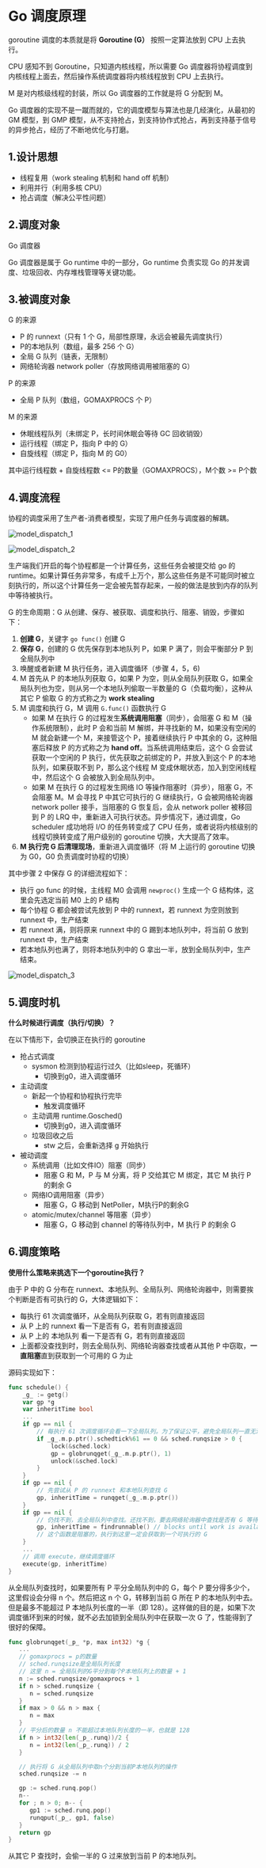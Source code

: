 # Go 调度原理

goroutine 调度的本质就是将 **Goroutine (G）** 按照一定算法放到 CPU 上去执行。

CPU 感知不到 Goroutine，只知道内核线程，所以需要 Go 调度器将协程调度到内核线程上面去，然后操作系统调度器将内核线程放到 CPU 上去执行。

M 是对内核级线程的封装，所以 Go 调度器的工作就是将 G 分配到 M。

Go 调度器的实现不是一蹴而就的，它的调度模型与算法也是几经演化，从最初的 GM 模型，到 GMP 模型，从不支持抢占，到支持协作式抢占，再到支持基于信号的异步抢占，经历了不断地优化与打磨。

## 1.设计思想

+ 线程复用（work stealing 机制和 hand off 机制）
+ 利用并行（利用多核 CPU）
+ 抢占调度（解决公平性问题）

## 2.调度对象

Go 调度器

Go 调度器是属于 Go runtime 中的一部分，Go runtime 负责实现 Go 的并发调度、垃圾回收、内存堆栈管理等关键功能。

## 3.被调度对象

G 的来源

+ P 的 runnext（只有 1 个 G，局部性原理，永远会被最先调度执行）
+ P的本地队列（数组，最多 256 个 G）
+ 全局 G 队列（链表，无限制）
+ 网络轮询器 network poller（存放网络调用被阻塞的 G）

P 的来源

+ 全局 P 队列（数组，GOMAXPROCS 个 P）

M 的来源

+ 休眠线程队列（未绑定 P，长时间休眠会等待 GC 回收销毁）
+ 运行线程（绑定 P，指向 P 中的 G）
+ 自旋线程（绑定 P，指向 M 的 G0）

其中运行线程数 + 自旋线程数 <= P的数量（GOMAXPROCS），M个数 >= P个数

## 4.调度流程

协程的调度采用了生产者-消费者模型，实现了用户任务与调度器的解耦。

![model_dispatch_1](../Images/model_dispatch_1.png)

![model_dispatch_2](../Images/model_dispatch_2.jpg)

生产端我们开启的每个协程都是一个计算任务，这些任务会被提交给 go 的 runtime。如果计算任务非常多，有成千上万个，那么这些任务是不可能同时被立刻执行的，所以这个计算任务一定会被先暂存起来，一般的做法是放到内存的队列中等待被执行。

G 的生命周期：G 从创建、保存、被获取、调度和执行、阻塞、销毁，步骤如下：

1. **创建 G**，关键字 `go func()` 创建 G 
2. **保存 G**，创建的 G 优先保存到本地队列 P，如果 P 满了，则会平衡部分 P 到全局队列中
3. 唤醒或者新建 M 执行任务，进入调度循环（步骤 4，5，6)
4. M 首先从 P 的本地队列获取 G，如果 P 为空，则从全局队列获取 G，如果全局队列也为空，则从另一个本地队列偷取一半数量的 G（负载均衡），这种从其它 P 偷取 G 的方式称之为 **work stealing** 
5. M 调度和执行 G，M 调用 `G.func()` 函数执行 G
    + 如果 M 在执行 G 的过程发生**系统调用阻塞**（同步），会阻塞 G 和 M（操作系统限制），此时 P 会和当前 M 解绑，并寻找新的 M，如果没有空闲的 M 就会新建一个 M，来接管这个 P，接着继续执行 P 中其余的 G，这种阻塞后释放 P 的方式称之为 **hand off**。当系统调用结束后，这个 G 会尝试获取一个空闲的 P 执行，优先获取之前绑定的 P，并放入到这个 P 的本地队列，如果获取不到 P，那么这个线程 M 变成休眠状态，加入到空闲线程中，然后这个 G 会被放入到全局队列中。
    + 如果 M 在执行 G 的过程发生网络 IO 等操作阻塞时（异步），阻塞 G，不会阻塞 M。M 会寻找 P 中其它可执行的 G 继续执行，G 会被网络轮询器 network poller 接手，当阻塞的 G 恢复后，会从 network poller 被移回到 P 的 LRQ 中，重新进入可执行状态。异步情况下，通过调度，Go scheduler 成功地将 I/O 的任务转变成了 CPU 任务，或者说将内核级别的线程切换转变成了用户级别的 goroutine 切换，大大提高了效率。
6. **M 执行完 G 后清理现场**，重新进入调度循环（将 M 上运⾏的 goroutine 切换为 G0，G0 负责调度时协程的切换）

其中步骤 2 中保存 G 的详细流程如下：

+ 执行 go func 的时候，主线程 M0 会调用 `newproc()` 生成一个 G 结构体，这里会先选定当前 M0 上的 P 结构
+ 每个协程 G 都会被尝试先放到 P 中的 runnext，若 runnext 为空则放到 runnext 中，生产结束
+ 若 runnext 满，则将原来 runnext 中的 G 踢到本地队列中，将当前 G 放到 runnext 中，生产结束
+ 若本地队列也满了，则将本地队列中的 G 拿出一半，放到全局队列中，生产结束。

![model_dispatch_3](../Images/model_dispatch_3.png)

## 5.调度时机

**什么时候进行调度（执行/切换）？**

在以下情形下，会切换正在执行的 goroutine

+ 抢占式调度
  + sysmon 检测到协程运行过久（比如sleep，死循环）
    + 切换到g0，进入调度循环
+ 主动调度
  + 新起一个协程和协程执行完毕
    + 触发调度循环
  + 主动调用 runtime.Gosched()
    + 切换到g0，进入调度循环
  + 垃圾回收之后
    + stw 之后，会重新选择 g 开始执行
+ 被动调度
  + 系统调用（比如文件IO）阻塞（同步）
    + 阻塞 G 和 M，P 与 M 分离，将 P 交给其它 M 绑定，其它 M 执行 P 的剩余 G
  + 网络IO调用阻塞（异步）
    + 阻塞 G，G 移动到 NetPoller，M执行P的剩余G
  + atomic/mutex/channel 等阻塞（异步）
    + 阻塞 G，G 移动到 channel 的等待队列中，M 执行 P 的剩余 G

## 6.调度策略

**使用什么策略来挑选下一个goroutine执行？**

由于 P 中的 G 分布在 runnext、本地队列、全局队列、网络轮询器中，则需要挨个判断是否有可执行的 G，大体逻辑如下：

+ 每执行 61 次调度循环，从全局队列获取 G，若有则直接返回
+ 从 P 上的 runnext 看一下是否有 G，若有则直接返回
+ 从 P 上的 本地队列 看一下是否有 G，若有则直接返回
+ 上面都没查找到时，则去全局队列、网络轮询器查找或者从其他 P 中窃取，**一直阻塞**直到获取到一个可用的 G 为止

源码实现如下：

```go
func schedule() {
    _g_ := getg()
    var gp *g
    var inheritTime bool
    ...
    if gp == nil {
        // 每执行 61 次调度循环会看一下全局队列。为了保证公平，避免全局队列一直无法得到执行的情况，当全局运行队列中有待执行的 G 时，通过 schedtick 保证有一定几率会从全局的运行队列中查找对应的 goroutine；
        if _g_.m.p.ptr().schedtick%61 == 0 && sched.runqsize > 0 {
            lock(&sched.lock)
            gp = globrunqget(_g_.m.p.ptr(), 1)
            unlock(&sched.lock)
        }
    }
    if gp == nil {
        // 先尝试从 P 的 runnext 和本地队列查找 G
        gp, inheritTime = runqget(_g_.m.p.ptr())
    }
    if gp == nil {
        // 仍找不到，去全局队列中查找。还找不到，要去网络轮询器中查找是否有 G 等待运行；仍找不到，则尝试从其他 P 中窃取 G 来执行。
        gp, inheritTime = findrunnable() // blocks until work is available
        // 这个函数是阻塞的，执行到这里一定会获取到一个可执行的 G
    }
    ...
    // 调用 execute，继续调度循环
    execute(gp, inheritTime)
}
```

从全局队列查找时，如果要所有 P 平分全局队列中的 G，每个 P 要分得多少个，这里假设会分得 n 个。然后把这 n 个 G，转移到当前 G 所在 P 的本地队列中去。但是最多不能超过 P 本地队列长度的一半（即 128）。这样做的目的是，如果下次调度循环到来的时候，就不必去加锁到全局队列中在获取一次 G 了，性能得到了很好的保障。

```go
func globrunqget(_p_ *p, max int32) *g {
   ...
   // gomaxprocs = p的数量
   // sched.runqsize是全局队列长度
   // 这里 n = 全局队列的G平分到每个P本地队列上的数量 + 1
   n := sched.runqsize/gomaxprocs + 1
   if n > sched.runqsize {
      n = sched.runqsize
   }
   if max > 0 && n > max {
      n = max
   }
   // 平分后的数量 n 不能超过本地队列长度的一半，也就是 128
   if n > int32(len(_p_.runq))/2 {
      n = int32(len(_p_.runq)) / 2
   }

   // 执行将 G 从全局队列中取n个分到当前P本地队列的操作
   sched.runqsize -= n

   gp := sched.runq.pop()
   n--
   for ; n > 0; n-- {
      gp1 := sched.runq.pop()
      runqput(_p_, gp1, false)
   }
   return gp
}
```

从其它 P 查找时，会偷一半的 G 过来放到当前 P 的本地队列。